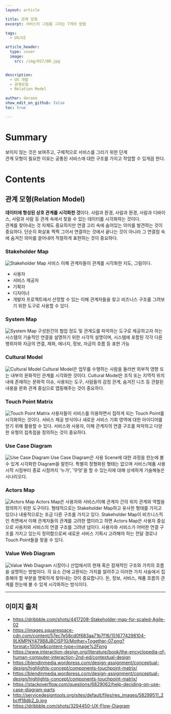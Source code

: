 ```yaml
---
layout: article

title: 관계 모형
excerpt: 서비스의 그림을 그리는 7개의 방법

tags: 
  - UX/UI

article_header:
  type: cover
  image:
    src: /img/017/00.jpg


description: 
  - UX 개발
  - 관계모형
  - Relation Model

author: derano
show_edit_on_github: false
toc: true

---
```

# Summary
보이지 않는 것은 보여주고, 구체적으로 서비스를 그리기 위한 단계  
관계 모형이 필요한 이유는 공통된 서비스에 대한 구조를 가지고 작업할 수 있게끔 한다.
  
# Contents
## 관계 모형(Relation Model)
**데이터에 형성된 상호 관계를 시각화한 것**이다. 사람과 환경, 사람과 환경, 사람과 디바이스, 사람과 사람 등 관계 속에서 찾을 수 있는 데이터를 시각화하는 것이다.  
관계를 찾아내는 것 자체도 중요하지만 연결 고리 속에 숨어있는 의미를 발견하는 것이 중요하다. 단순히 화살표 찍찍 그어서 연결하는 것에서 끝나는 것이 아니라 그 연결점 속에 숨겨진 의미를 끌어내어 적절하게 표현하는 것이 중요하다.

### Stakeholder Map
![Stakeholder Map](/img/017/01.jpg "Stakeholder Map")
서비스 이해 관계자들이 관계를 시각화한 지도, 그림이다.
- 사용자
- 서비스 제공자
- 기획자
- 디자이너
- 개발자
프로젝트에서 산정할 수 있는 이해 관계자들을 찾고 비즈니스 구조를 그려보기 위한 도구로 사용할 수 있다.
  
### System Map
![System Map](/img/017/02.jpg "System Map")
구성원간의 협업 정도 및 관계도를 파악하는 도구로 제공하고자 하는 시스템의 기술적인 연결을 설명하기 위한 시각적 설명이며, 시스템에 포함된 각각 다른 행위자와 자금의 연결, 재화, 에너지, 정보, 자금의 흐름 등 표현 가능

### Cultural Model
![Cultural Model](/img/017/03.jpg "Cultural Model")
Cultural Model은 업무를 수행하는 사람을 둘러싼 외부적 영향 또는 내부의 문화적인 관계를 시각화한 것이다. Cultural Model은 조직 또는 지역적 위치 내에 존재하는 문화적 이슈, 사용되는 도구, 사람들의 감정 관계, 숨겨진 니즈 등 관찰된 내용을 문화 관계 중심으로 맵핑해주는 것이 중요하다.


### Touch Point Matrix
![Touch Point Matrix](/img/017/04.jpg "Touch Point Matrix")
사용자들이 서비스를 이용하면서 접하게 되는 Touch Point를 시각화하는 것이다. 서비스 제공 방식이나 새로운 서비스 기회 영역에 대한 아이디어를 얻기 위해 활용할 수 있다. 서비스와 사용자, 이해 관계자의 연결 구조를 파악하고 다양한 유형의 접촉점을 정의하는 것이 중요하다.

### Use Case Diagram
![Use Case Diagram](/img/017/05.jpg "Use Case Diagram")
Use Case Diagram은 사용 Scene에 대한 과정을 한눈에 볼 수 있게 시각화한 Diagram을 말힌다. 특별히 정형화된 형태는 없으며 서비스/제품 사용 시작 시점부터 종료 시점까지 '누가', '무엇'을 할 수 있는지에 대해 상세하게 기술해놓은 시나리오다.

### Actors Map
![Actors Map](/img/017/06.jpg "Actors Map")
Actors Map은 사용자와 서비스/이해 관계자 간의 위치 관계와 역할을 정의하기 위한 도구이다. 형태적으로는 Stakeholder Map하고 유사한 형태를 가지고 있으나 내용적으로는 조금 다른 구조를 가지고 있다. Stakeholder Map이 비즈니스적인 측면에서 이해 관계자들의 관계를 고려한 맵이라고 하면 Actors Map은 사용자 중심으로 사용자와 서비스의 연결 구조를 그려낸 냅이다. 사용자와 서비스가 어떠한 연결 구조를 가지고 있는지 정의함으로써 새로운 서비스 기획시 고려해야 하는 전달 경로나 Touch Point들을 찾을 수 있다.

### Value Web Diagram
![Value Web Diagram](/img/017/07.jpg "Value Web Diagram")
시장이나 산업에서의 현재 혹은 잠재적인 구조와 가치의 흐름을 설명하는 방법이다. 각 요소 간에 교환되는 가치를 알려주고 이러한 가치 사슬에서 집중해야 할 부분을 명확하게 찾아내는 것이 중요합니다. 돈, 정보, 서비스, 제품 흐름의 관계를 한눈에 볼 수 있게 시각화하는 방식이다.

----
## 이미지 출처
- https://dribbble.com/shots/4417208-Stakeholder-map-for-scaled-Agile-02
- https://images.squarespace-cdn.com/content/57ec7e58cd0f683aa71b7f16/1516774298104-9LKMPNY479B8JBCISP10/Mother+Together-07.png?format=1000w&content-type=image%2Fpng
- https://www.interaction-design.org/literature/book/the-encyclopedia-of-human-computer-interaction-2nd-ed/contextual-design
- https://blendinmedia.wordpress.com/design-assignment/conceptual-design/highlights-concept/components-touchpoint-matrix/
- https://blendinmedia.wordpress.com/design-assignment/conceptual-design/highlights-concept/components-touchpoint-matrix/
- https://stackoverflow.com/questions/6829062/help-deciding-on-use-case-diagram-parts
- http://servicedesigntools.org/sites/default/files/res_images/58299511_2bcff18db2_b.jpg
- https://dribbble.com/shots/3294450-UX-Flow-Diagram